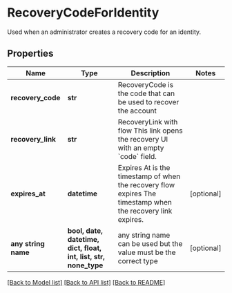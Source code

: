 # RecoveryCodeForIdentity

Used when an administrator creates a recovery code for an identity.

## Properties
Name | Type | Description | Notes
------------ | ------------- | ------------- | -------------
**recovery_code** | **str** | RecoveryCode is the code that can be used to recover the account | 
**recovery_link** | **str** | RecoveryLink with flow  This link opens the recovery UI with an empty &#x60;code&#x60; field. | 
**expires_at** | **datetime** | Expires At is the timestamp of when the recovery flow expires  The timestamp when the recovery link expires. | [optional] 
**any string name** | **bool, date, datetime, dict, float, int, list, str, none_type** | any string name can be used but the value must be the correct type | [optional]

[[Back to Model list]](../README.md#documentation-for-models) [[Back to API list]](../README.md#documentation-for-api-endpoints) [[Back to README]](../README.md)


